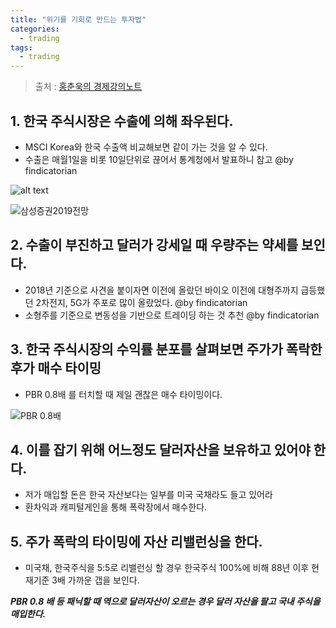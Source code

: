 ```yaml
---
title: "위기를 기회로 만드는 투자법"
categories:
  - trading
tags:
  - trading
---
```


> 출처 : [홍춘욱의 경제강의노트](https://www.youtube.com/watch?v=I8dyBEPTzRc)

## 1. 한국 주식시장은 수출에 의해 좌우된다. 
- MSCI Korea와 한국 수출액 비교해보면 같이 가는 것을 알 수 있다.
- 수출은 매월1일을 비롯 10일단위로 끊어서 통계청에서 발표하니 참고 @by findicatorian

![alt text](https://findicator.github.io/blog/assets/posts/2021-12-26-invest-against-crash/mscikorea-with-koreanexport.png)

![삼성증권2019전망](https://findicator.github.io/blog/assets/posts/2021-12-26-invest-against-crash/samsungpop-pbr0.8.png)


## 2. 수출이 부진하고 달러가 강세일 때 우량주는 약세를 보인다.
- 2018년 기준으로 사견을 붙이자면 이전에 올랐던 바이오 이전에 대형주까지 급등했던 2차전지, 5G가 주포로 많이 올랐었다.  @by findicatorian
- 소형주를 기준으로 변동성을 기반으로 트레이딩 하는 것 추천 @by findicatorian

## 3. 한국 주식시장의 수익률 분포를 살펴보면 주가가 폭락한 후가 매수 타이밍 
- PBR 0.8배 를 터치할 때 제일 괜찮은 매수 타이밍이다. 

![PBR 0.8배](https://findicator.github.io/blog/assets/posts/2021-12-26-invest-against-crash/mskorea-pbr.png)

## 4. 이를 잡기 위해 어느정도 달러자산을 보유하고 있어야 한다. 
- 저가 매입할 돈은 한국 자산보다는 일부를 미국 국채라도 들고 있어라 
- 환차익과 캐피털게인을 통해 폭락장에서 매수한다.
 
## 5. 주가 폭락의 타이밍에 자산 리밸런싱을 한다.
- 미국채, 한국주식을 5:5로 리밸런싱 할 경우 한국주식 100%에 비해 88년 이후 현재기준 3배 가까운 갭을 보인다.

**_PBR 0.8 배 등 패닉할 때 역으로 달러자산이 오르는 경우 달러 자산을 팔고 국내 주식을 매입한다._**
